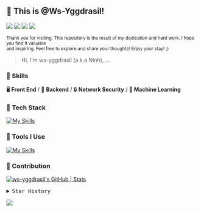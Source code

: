 ## 👋 This is @Ws-Yggdrasil!

[![][github-follower-shield]][github-follower-stats]
[![][informatn-x-shield]][informatn-x-link]
[![][informatn-telegram-shield]][informatn-telegram-link]
[![][informatn-email-shield]][informatn-email-address]

<sup>Thank you for visiting. This repository is the result of my dedication and hard work. I hope you find it valuable<br/>
and inspiring. Feel free to explore and share your thoughts!
Enjoy your stay! ;)</sup>

> Hi, I'm ws-yggdrasil (a.k.a Ninh), ...

### 🔨 Skills

🖥️ **Front End** / 🔧 **Backend** / 🔒 **Network Security** / 🧠 **Machine Learning**

### 🍉 Tech Stack

[![My Skills][tech-stack-skillicons-shield]](https://skillicons.dev)

### 🔨 Tools I Use

[![My Skills][tools-skillicons-shield]](https://skillicons.dev)

### 🍏 Contribution

[![ws-yggdrasil's GitHub | Stats][contribution-stats-shield]][contribution-stats-link]

<details>
  <summary><kbd>Star History</kbd></summary>
  <picture>
    <source media="(prefers-color-scheme: light)" srcset="https://api.star-history.com/svg?repos=ws-yggdrasil%2Fyggw&theme=light&type=Date">
    <img width="100%" src="https://api.star-history.com/svg?repos=ws-yggdrasil%2Fyggw&type=Date">
  </picture>
</details>

[![][github-contribution-grid-snake-shield]][github-contribution-grid-snake-link]

<!-- SNAKE GROUP -->

[github-contribution-grid-snake-shield]: https://raw.githubusercontent.com/ws-yggdrasil/ws-yggdrasil/output/github-contribution-grid-snake-dark.svg
[github-contribution-grid-snake-link]: https://github.com/Platane/snk

<!-- SKILLICONS SHIELDS GROUP -->

[tech-stack-skillicons-shield]: https://skillicons.dev/icons?i=python,arduino,nodejs,php,react,next,vue,nuxt,angular,express,tailwindcss,redux,bootstrap,html,css,js,jquery,ts,scss,django,flask,tensorflow,opencv,threejs
[tools-skillicons-shield]: https://skillicons.dev/icons?i=mysql,sqlite,redis,postgresql,docker,nginx,git,npm,pnpm,yarn,vite,vitest,webpack,babel,github,githubactions,figma,aws,azure,gcp,cloudflare,vercel,heroku

<!-- CONTRIBUTION GROUP -->

[contribution-stats-shield]: https://stats.quira.sh/ws-yggdrasil/github?theme=dark
[contribution-stats-link]: https://quira.sh?utm_source=widgets&utm_campaign=ws-yggdrasil

<!-- SHIELDS GROUP -->

[github-follower-shield]: https://img.shields.io/github/followers/ws-yggdrasil?style=flat-square&logo=github&labelColor=black&color=ffb155
[informatn-x-shield]: https://img.shields.io/badge/-Walpurgis-black?labelColor=black&logo=x&logoColor=white&style=flat-square
[informatn-telegram-shield]: https://img.shields.io/badge/-Yggdrasil%20Walps-black?labelColor=black&logo=telegram&logoColor=white&style=flat-square
[informatn-email-shield]: https://img.shields.io/badge/-hoangthaininh.hgn@gmail.com-black?labelColor=black&logo=gmail&logoColor=white&style=flat-square

<!-- LINK BUTTONS GROUP -->

[github-follower-stats]: https://github.com/ws-yggdrasil
[informatn-x-link]: https://x.com/louiswalpurgis
[informatn-telegram-link]: https://t.me/louiswalpurgis
[informatn-email-address]: mailto:hoangthaininh.hgn@gmail.com
